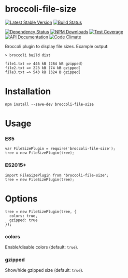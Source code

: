 broccoli-file-size
==================

[![Latest Stable Version](https://img.shields.io/npm/v/broccoli-file-size.svg)](https://www.npmjs.com/package/broccoli-file-size)
[![Build Status](https://img.shields.io/travis/amercier/broccoli-file-size/master.svg)](https://travis-ci.org/amercier/broccoli-file-size)

[![Dependency Status](http://img.shields.io/gemnasium/amercier/broccoli-file-size.svg)](https://gemnasium.com/amercier/broccoli-file-size)
[![NPM Downloads](https://img.shields.io/npm/dm/broccoli-file-size.svg)](https://www.npmjs.com/package/broccoli-file-size)
[![Test Coverage](https://img.shields.io/codecov/c/github/amercier/broccoli-file-size/master.svg)](https://codecov.io/github/amercier/broccoli-file-size?branch=master)
[![API Documentation](https://doc.esdoc.org/github.com/amercier/broccoli-file-size/badge.svg)](https://doc.esdoc.org/github.com/amercier/broccoli-file-size/)
[![Code Climate](https://img.shields.io/codeclimate/github/amercier/broccoli-file-size.svg)](https://codeclimate.com/github/amercier/broccoli-file-size)

Broccoli plugin to display file sizes. Example output:

    > broccoli build dist

    file1.txt => 446 kB (284 kB gzipped)
    file2.txt => 223 kB (74 kB gzipped)
    file3.txt => 543 kB (324 B gzipped)

Installation
============

    npm install --save-dev broccoli-file-size

Usage
=====

### ES5

    var FileSizePlugin = require('broccoli-file-size');
    tree = new FileSizePlugin(tree);

### ES2015+

    import FileSizePlugin from 'broccoli-file-size';
    tree = new FileSizePlugin(tree);

Options
=======

    tree = new FileSizePlugin(tree, {
      colors: true,
      gzipped: true
    });

### colors

Enable/disable colors (default: `true`).

### gzipped

Show/hide gzipped size (default: `true`).
